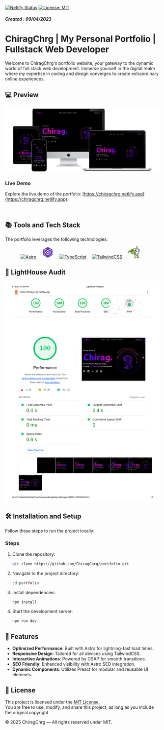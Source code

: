 [![Netlify Status](https://api.netlify.com/api/v1/badges/530c2667-5dbc-4df3-824c-de37f975c833/deploy-status)](https://app.netlify.com/sites/chiragchrg/deploys)
[![License: MIT](https://img.shields.io/badge/License-MIT-yellow.svg)](https://opensource.org/licenses/MIT)

##### Created : 09/04/2023

# ChiragChrg | My Personal Portfolio | Fullstack Web Developer
Welcome to ChiragChrg's portfolio website, your gateway to the dynamic world of full stack web development. Immerse yourself in the digital realm where my expertise in coding and design converges to create extraordinary online experiences.

## 💻 Preview
![Portfolio Preview](public/Mockup_Preview.png)

### Live Demo
Explore the live demo of the portfolio: [https://chiragchrg.netlify.app](https://chiragchrg.netlify.app).

<br/>

## 📚 Tools and Tech Stack

The portfolio leverages the following technologies:
<div align="center">
      <a href="https://astro.build/" title="Astro"><img src="https://skillicons.dev/icons?i=astro" alt="Astro" width="40" height="40"/></a>&emsp;
      <a href="https://preactjs.com/" title="Preact.js"><img src="https://raw.githubusercontent.com/ChiragChrg/ChiragChrg.github.io/main/icons/preactjs.svg" alt="Preact.js" width="40" height="40"/></a>&emsp;
      <a href="https://www.typescriptlang.org/docs/" title="TypeScript"><img src="https://skillicons.dev/icons?i=typescript" alt="TypeScript" width="40" height="40"/></a>&emsp;
      <a href="https://tailwindcss.com/docs/installation" title="TailwindCSS"><img src="https://skillicons.dev/icons?i=tailwind" alt="TailwindCSS" width="40" height="40"/></a>&emsp;
      <a href="https://greensock.com/docs/" title="GSAP"><img src="https://raw.githubusercontent.com/ChiragChrg/ChiragChrg.github.io/main/icons/gsap.svg" alt="GSAP" width="40" height="40"/></a>&emsp;
</div>

## 🗼 LightHouse Audit
![LightHouse Audit Preview](public/LightHouse_Audit.jpg)

## 🛠️ Installation and Setup

Follow these steps to run the project locally:

### Steps
1. Clone the repository:
   ```bash
   git clone https://github.com/ChiragChrg/portfolio.git
   ```
2. Navigate to the project directory:
   ```bash
   cd portfolio
   ```
3. Install dependencies:
   ```bash
   npm install
   ```
4. Start the development server:
   ```bash
   npm run dev
   ```

## 🌟 Features

- **Optimized Performance**: Built with Astro for lightning-fast load times.
- **Responsive Design**: Tailored for all devices using TailwindCSS.
- **Interactive Animations**: Powered by GSAP for smooth transitions.
- **SEO Friendly**: Enhanced visibility with Astro SEO integration.
- **Dynamic Components**: Utilizes Preact for modular and reusable UI elements.

## 📄 License

This project is licensed under the [MIT License](LICENSE).  
You are free to use, modify, and share this project, as long as you include the original copyright.

© 2025 ChiragChrg — All rights reserved under MIT.
